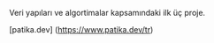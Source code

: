 Veri yapıları ve algortimalar kapsamındaki ilk üç proje.

 [patika.dev] (https://www.patika.dev/tr)


 
